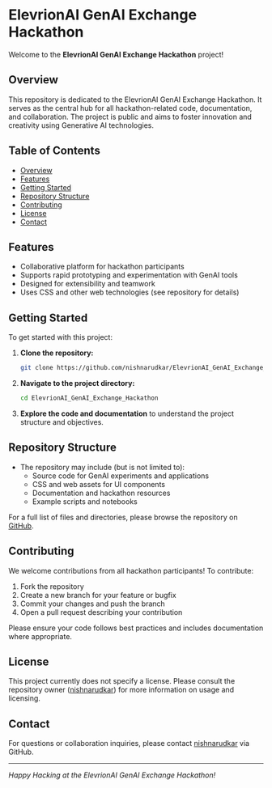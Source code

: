 # ElevrionAI GenAI Exchange Hackathon

Welcome to the **ElevrionAI GenAI Exchange Hackathon** project!

## Overview

This repository is dedicated to the ElevrionAI GenAI Exchange Hackathon. It serves as the central hub for all hackathon-related code, documentation, and collaboration. The project is public and aims to foster innovation and creativity using Generative AI technologies.

## Table of Contents

- [Overview](#overview)
- [Features](#features)
- [Getting Started](#getting-started)
- [Repository Structure](#repository-structure)
- [Contributing](#contributing)
- [License](#license)
- [Contact](#contact)

## Features

- Collaborative platform for hackathon participants
- Supports rapid prototyping and experimentation with GenAI tools
- Designed for extensibility and teamwork
- Uses CSS and other web technologies (see repository for details)

## Getting Started

To get started with this project:

1. **Clone the repository:**
   ```bash
   git clone https://github.com/nishnarudkar/ElevrionAI_GenAI_Exchange_Hackathon.git
   ```
2. **Navigate to the project directory:**
   ```bash
   cd ElevrionAI_GenAI_Exchange_Hackathon
   ```
3. **Explore the code and documentation** to understand the project structure and objectives.

## Repository Structure

- The repository may include (but is not limited to):
  - Source code for GenAI experiments and applications
  - CSS and web assets for UI components
  - Documentation and hackathon resources
  - Example scripts and notebooks

For a full list of files and directories, please browse the repository on [GitHub](https://github.com/nishnarudkar/ElevrionAI_GenAI_Exchange_Hackathon).

## Contributing

We welcome contributions from all hackathon participants! To contribute:

1. Fork the repository
2. Create a new branch for your feature or bugfix
3. Commit your changes and push the branch
4. Open a pull request describing your contribution

Please ensure your code follows best practices and includes documentation where appropriate.

## License

This project currently does not specify a license. Please consult the repository owner ([nishnarudkar](https://github.com/nishnarudkar)) for more information on usage and licensing.

## Contact

For questions or collaboration inquiries, please contact [nishnarudkar](https://github.com/nishnarudkar) via GitHub.

---
*Happy Hacking at the ElevrionAI GenAI Exchange Hackathon!*
